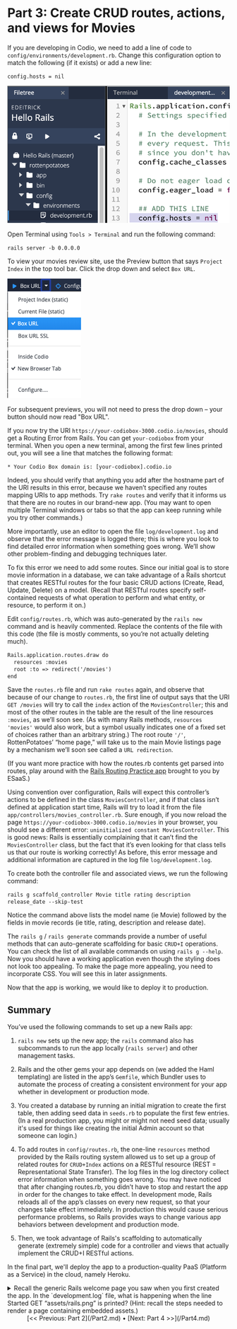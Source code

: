 # Part 3: Create CRUD routes, actions, and views for Movies

If you are developing in Codio, we need to add a line of code to `config/environments/development.rb`.
Change this configuration option to match the following (if it exists) or add a new line:
 ```
config.hosts = nil
```

![](development-config-host-nil.webp)

Open Terminal using `Tools > Terminal` and run the following command:
```shell script
rails server -b 0.0.0.0
```

To view your movies review site, use the Preview button that says `Project Index` in the top tool bar.
Click the drop down and select `Box URL`.

![](box-url.webp)

For subsequent previews, you will not need to press the drop down – your button should now read "Box URL".

If you now try the URI `https://your-codiobox-3000.codio.io/movies`, should get a Routing Error from Rails.
You can get `your-codiobox` from your terminal. When you open a new terminal, among the first few lines printed out,
you will see a line that matches the following format:
```shell script
* Your Codio Box domain is: [your-codiobox].codio.io
```
Indeed, you should verify that anything you add after the hostname part of the URI results in this error,
because we haven’t specified any routes mapping URIs to app methods. Try `rake routes`
and verify that it informs us that there are no routes in our brand-new app. (You may want to open multiple Terminal windows
or tabs so that the app can keep running while you try other commands.)

More importantly, use an editor to open the file `log/development.log` and observe that the error message is logged there;
this is where you look to find detailed error information when something goes wrong. 
We’ll show other problem-finding and debugging techniques later.

To fix this error we need to add some routes. Since our initial goal is to store movie information in a database,
we can take advantage of a Rails shortcut that creates RESTful routes for the four basic CRUD actions 
(Create, Read, Update, Delete) on a model. (Recall that RESTful routes specify self-contained requests of what operation to perform and what entity,
or resource, to perform it on.)

Edit `config/routes.rb`, which was auto-generated by the `rails new` command and is heavily commented.
Replace the contents of the file with this code (the file is mostly comments, so you’re not actually deleting much).
```
Rails.application.routes.draw do
  resources :movies
  root :to => redirect('/movies')
end
```


Save the `routes.rb` file and run `rake routes` again, and observe that because of our change to `routes.rb`,
the first line of output says that the URI `GET /movies` will try to call the `index` action of the `MoviesController`;
this and most of the other routes in the table are the result of the line resources `:movies`, as we’ll soon see. 
(As with many Rails methods, `resources 'movies'` would also work, but a symbol usually indicates one of a fixed set of choices rather than an arbitrary string.)
The root route `'/'`, RottenPotatoes’ “home page,” will take us to the main Movie listings page by a mechanism we’ll soon see called a `URL redirection`.

(If you want more practice with how the routes.rb contents get parsed into routes,
play around with the [Rails Routing Practice app](https://rails-routing-practice.herokuapp.com/) brought to you by ESaaS.)



Using convention over configuration, Rails will expect this controller’s actions to be defined in the class `MoviesController`,
and if that class isn’t defined at application start time, Rails will try to load it from the file `app/controllers/movies_controller.rb`.
Sure enough, if you now reload the page `https://your-codiobox-3000.codio.io/movies` in your browser, you should see a different error: `uninitialized constant MoviesController`.
This is good news: Rails is essentially complaining that it can’t find the `MoviesController` class, but the fact that it’s even looking for that class tells us that our route is working correctly!
As before, this error message and additional information are captured in the log file `log/development.log`.

To create both the controller file and associated views, we run the following command:
```
rails g scaffold_controller Movie title rating description release_date --skip-test
```
Notice the command above lists the model name (ie Movie) followed by the fields in movie records (ie title, rating, description and release date).

The `rails g` / `rails generate` commands provide a number of useful methods that can auto-generate scaffolding for basic `CRUD+I` operations.
You can check the list of all available commands on using `rails g --help`. Now you should have a working application even though the styling does not look too appealing.
To make the page more appealing, you need to incorporate CSS. You will see this in later assignments.


Now that the app is working, we would like to deploy it to production.

## Summary

You’ve used the following commands to set up a new Rails app:

1. `rails new` sets up the new app; the `rails` command also has subcommands to run the app locally (`rails server`) and other management tasks.

2. Rails and the other gems your app depends on (we added the Haml templating) are listed in the app’s `Gemfile`,
which Bundler uses to automate the process of creating a consistent environment for your app whether in development or production mode.

3. You created a database by running an initial migration to create
the first table, then adding seed data in `seeds.rb` to populate the
first few entries.  (In a real production app, you might or might not
need seed data; usually it's used for things like creating the initial
Admin account so that someone can login.)

4. To add routes in `config/routes.rb`, the one-line `resources` method provided by the Rails routing system allowed us to set up
a group of related routes for `CRUD+Index` actions on a RESTful resource (REST = Representational State Transfer).
The log files in the log directory collect error information when something goes wrong.
You may have noticed that after changing routes.rb, you didn’t have to stop and restart the app in order for the changes to take effect. 
In development mode, Rails reloads all of the app’s classes on every new request, so that your changes take effect immediately. 
In production this would cause serious performance problems, so Rails
provides ways to change various app behaviors between development and
production mode.

5. Then, we took advantage of Rails's scaffolding to automatically
generate (extremely simple) code for a controller and views that
actually implement the CRUD+I RESTful actions.

In the final part, we'll deploy the app to a production-quality PaaS (Platform
as a Service) in the cloud, namely Heroku.

<details>
    <summary>
        Recall the generic Rails welcome page you saw when you first created the app. In the `development.log` file,
        what is happening when the line Started GET “assets/rails.png” is printed? 
        (Hint: recall the steps needed to render a page containing embedded assets.)
    </summary>
    <blockquote>
        The browser is requesting the embedded image of the Rails logo for the welcome page.
    </blockquote>
</details>

<div align="center">
[<< Previous: Part 2](/Part2.md) &bull; [Next: Part 4 >>](/Part4.md)
</div>
